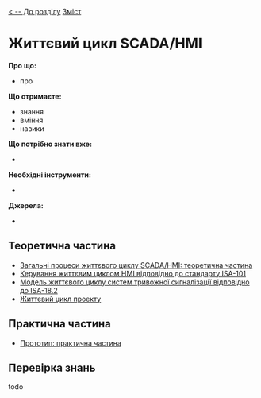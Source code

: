 [< -- До розділу](../README.md)         [Зміст](../../contents.md)

# Життєвий цикл SCADA/HMI

**Про що:**

- про 

**Що отримаєте:**

- знання 
- вміння 
- навики 

**Що потрібно знати вже:**

- 

**Необхідні інструменти:**

- 

**Джерела:** 

- 

## Теоретична частина

- [Загальні процеси життєвого циклу SCADA/HMI: теоретична частина](teor.md)
- [Керування життєвим циклом HMI   відповідно до стандарту ISA-101 ](ISA101.md)
- [Модель життєвого циклу систем тривожної сигналізації   відповідно до ISA-18.2](ISA18_2.md)
- [Життєвий цикл проекту](lifecycle.md)

## Практична частина

- [Прототип: практична частина](lab.md)

## Перевірка знань

todo